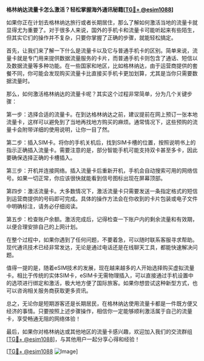 **格林纳达流量卡怎么激活？轻松掌握海外通讯秘籍[[TG💪+ @esim1088](https://t.me/s/esim1088)]**

如果你正在计划去格林纳达旅行或者长期居住，那么了解如何激活当地的流量卡就显得尤为重要了。对于很多人来说，国外的手机卡和流量卡可能听起来有些陌生，但其实它们的操作并不复杂，只要你掌握了正确的步骤，就能轻松搞定。

首先，让我们来了解一下什么是流量卡以及它与普通手机卡的区别。简单来说，流量卡就是专门用来提供数据流量服务的卡片，而普通手机卡则包含了通话、短信以及数据流量等多种功能。在一些国家和地区，比如格林纳达，由于运营商提供的套餐不同，你可能会发现购买流量卡比直接买手机卡更加划算，尤其是当你只需要数据流量时。

那么，如何激活格林纳达的流量卡呢？其实这个过程非常简单，分为几个关键步骤：

第一步：选择合适的流量卡。在到达格林纳达之前，建议提前在网上预订一张本地流量卡，这样可以避免到了当地再找地方购买的麻烦。通常情况下，这些预购的流量卡会附带详细的使用说明，让你一目了然。

第二步：插入SIM卡。将你的手机关机后，找到SIM卡槽的位置，按照说明书上的指示正确插入流量卡。需要注意的是，部分智能手机可能支持双卡甚至多卡，因此要确保选择正确的卡槽插入。

第三步：开机并连接网络。插入流量卡后重新开机，手机会自动搜索可用的网络信号。如果一切正常，你应该很快就能看到信号图标出现在屏幕顶部。

第四步：激活流量卡。大多数情况下，激活流量卡只需要发送一条指定格式的短信到运营商提供的号码即可完成。具体的操作方法会在你收到的卡片包装或电子文件中明确标注，请务必仔细阅读。

第五步：检查账户余额。激活完成后，记得检查一下账户内的剩余流量和有效期，以便合理安排自己的上网计划。

在整个过程中，如果你遇到了任何问题，不要着急，可以随时联系客服寻求帮助。现代通讯技术已经非常发达，无论是通过电话还是在线聊天工具，都能快速解决问题。

值得一提的是，随着eSIM技术的发展，现在越来越多的人开始选择购买虚拟流量卡。相比于传统的实体SIM卡，eSIM卡无需物理插入，可以直接通过手机设置中的选项进行绑定和激活，极大地方便了国际旅客。如果你想尝试这种新型方式，也可以咨询相关服务商获取更多资讯。

总之，无论你是短期游客还是长期居民，在格林纳达使用流量卡都是一件既方便又经济的事情。只要按照上述步骤操作，相信你一定能够顺利激活属于自己的流量卡，享受畅通无阻的网络体验！

最后，如果你对格林纳达或其他地区的流量卡感兴趣，欢迎加入我们的交流群组[[TG💪+ @esim1088](https://t.me/s/esim1088)]，与其他用户一起分享心得和经验！ 

[[TG💪+ @esim1088](https://t.me/s/esim1088) ![Image](https://i.postimg.cc/4NQfJmqS/Snipaste-2025-05-13-00-14-12.png)]